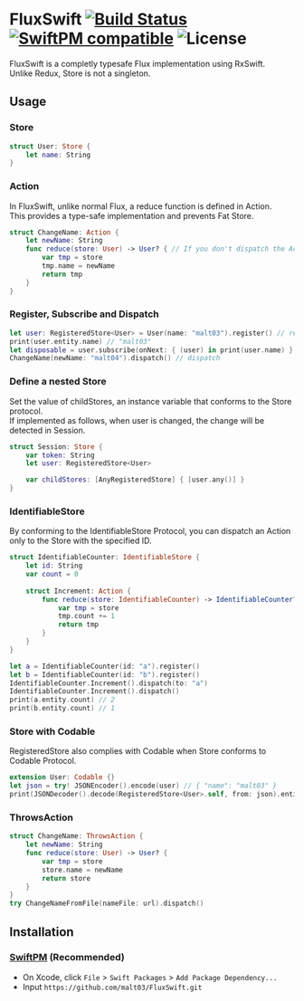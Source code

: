 # FluxSwift [![Build Status](https://travis-ci.org/malt03/FluxSwift.svg?branch=master)](https://travis-ci.org/malt03/FluxSwift) [![SwiftPM compatible](https://img.shields.io/badge/SwiftPM-compatible-4BC51D.svg)](https://github.com/apple/swift-package-manager) ![License](https://img.shields.io/github/license/malt03/FluxSwift.svg)

FluxSwift is a completly typesafe Flux implementation using RxSwift.  
Unlike Redux, Store is not a singleton.

## Usage

### Store
```swift
struct User: Store {
    let name: String
}
```

### Action
In FluxSwift, unlike normal Flux, a reduce function is defined in Action.  
This provides a type-safe implementation and prevents Fat Store.

```swift
struct ChangeName: Action {
    let newName: String
    func reduce(store: User) -> User? { // If you don't dispatch the Action to the Store, you can return nil.
        var tmp = store
        tmp.name = newName
        return tmp
    }
}
```

### Register, Subscribe and Dispatch
```Swift
let user: RegisteredStore<User> = User(name: "malt03").register() // register the store to Dispatcher
print(user.entity.name) // "malt03"
let disposable = user.subscribe(onNext: { (user) in print(user.name) }) // subscribe
ChangeName(newName: "malt04").dispatch() // dispatch
```

### Define a nested Store
Set the value of childStores, an instance variable that conforms to the Store protocol.  
If implemented as follows, when user is changed, the change will be detected in Session.

```swift
struct Session: Store {
    var token: String
    let user: RegisteredStore<User>

    var childStores: [AnyRegisteredStore] { [user.any()] }
}
```

### IdentifiableStore
By conforming to the IdentifiableStore Protocol, you can dispatch an Action only to the Store with the specified ID.

```swift
struct IdentifiableCounter: IdentifiableStore {
    let id: String
    var count = 0
    
    struct Increment: Action {
        func reduce(store: IdentifiableCounter) -> IdentifiableCounter? {
            var tmp = store
            tmp.count += 1
            return tmp
        }
    }
}

let a = IdentifiableCounter(id: "a").register()
let b = IdentifiableCounter(id: "b").register()
IdentifiableCounter.Increment().dispatch(to: "a")
IdentifiableCounter.Increment().dispatch()
print(a.entity.count) // 2
print(b.entity.count) // 1
```

### Store with Codable
RegisteredStore also complies with Codable when Store conforms to Codable Protocol.

```swift
extension User: Codable {}
let json = try! JSONEncoder().encode(user) // { "name": "malt03" }
print(JSONDecoder().decode(RegisteredStore<User>.self, from: json).entity.name) // "malt03"
```

### ThrowsAction
```swift
struct ChangeName: ThrowsAction {
    let newName: String
    func reduce(store: User) -> User? {
        var tmp = store
        store.name = newName
        return store
    }
}
try ChangeNameFromFile(nameFile: url).dispatch()
```

## Installation

### [SwiftPM](https://github.com/apple/swift-package-manager) (Recommended)

- On Xcode, click `File` > `Swift Packages` > `Add Package Dependency...`
- Input `https://github.com/malt03/FluxSwift.git`
